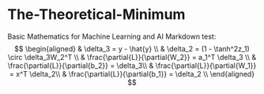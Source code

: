 # The-Theoretical-Minimum
Basic Mathematics for Machine Learning and AI
Markdown test:
$$
\begin{aligned}
& \delta_3 = y - \hat{y} \\
& \delta_2 = (1 - \tanh^2z_1) \circ \delta_3W_2^T \\
& \frac{\partial{L}}{\partial{W_2}} = a_1^T \delta_3  \\
& \frac{\partial{L}}{\partial{b_2}} = \delta_3\\
& \frac{\partial{L}}{\partial{W_1}} = x^T \delta_2\\
& \frac{\partial{L}}{\partial{b_1}} = \delta_2 \\
\end{aligned}
$$

